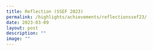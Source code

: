 ```yaml
---
title: Reflection (SSEF 2023)
permalink: /highlights/achievements/reflectionssef23/
date: 2023-03-09
layout: post
description: ""
image: ""
---
```


